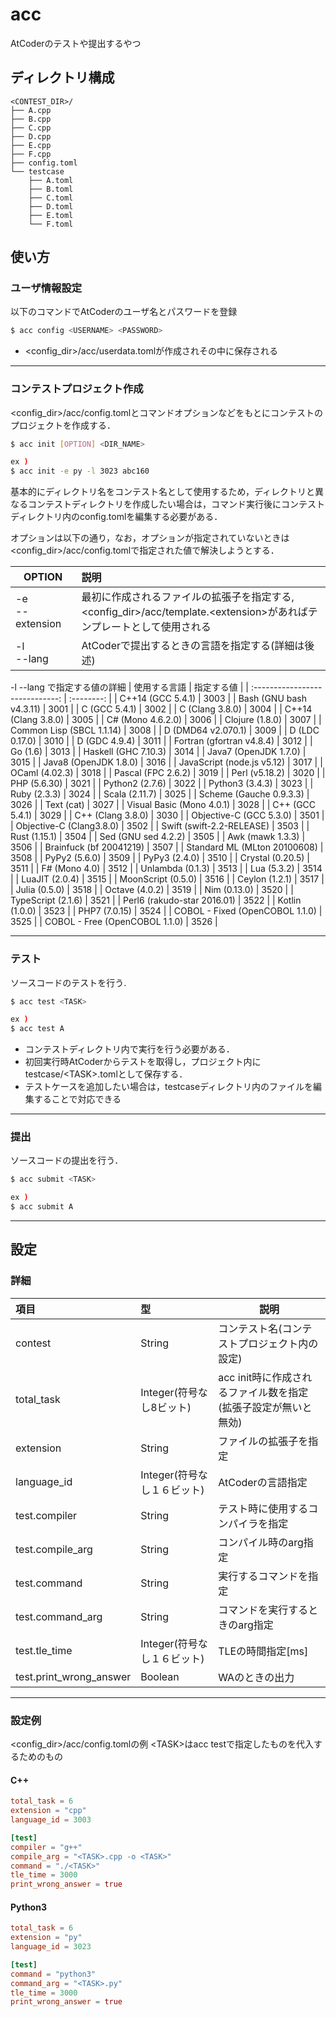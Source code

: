 # acc
AtCoderのテストや提出するやつ

## ディレクトリ構成
```
<CONTEST_DIR>/
├── A.cpp
├── B.cpp
├── C.cpp
├── D.cpp
├── E.cpp
├── F.cpp
├── config.toml
└── testcase
    ├── A.toml
    ├── B.toml
    ├── C.toml
    ├── D.toml
    ├── E.toml
    └── F.toml
```

## 使い方

### ユーザ情報設定
以下のコマンドでAtCoderのユーザ名とパスワードを登録
```bash
$ acc config <USERNAME> <PASSWORD>
```
- \<config\_dir\>/acc/userdata.tomlが作成されその中に保存される
---

### コンテストプロジェクト作成
\<config\_dir\>/acc/config.tomlとコマンドオプションなどをもとにコンテストのプロジェクトを作成する．

```bash
$ acc init [OPTION] <DIR_NAME>

ex )
$ acc init -e py -l 3023 abc160
```

基本的にディレクトリ名をコンテスト名として使用するため，ディレクトリと異なるコンテストディレクトリを作成したい場合は，コマンド実行後にコンテストディレクトリ内のconfig.tomlを編集する必要がある．

オプションは以下の通り，なお，オプションが指定されていないときは\<config\_dir\>/acc/config.tomlで指定された値で解決しようとする．

| &nbsp;&nbsp;&nbsp;OPTION&nbsp;&nbsp;&nbsp; |                                                            説明                                                            |
| :----------------------------------------- | :------------------------------------------------------------------------------------------------------------------------- |
| -e <br>--extension                         | 最初に作成されるファイルの拡張子を指定する, \<config\_dir\>/acc/template.\<extension\>があればテンプレートとして使用される |
| -l <br> --lang                             | AtCoderで提出するときの言語を指定する(詳細は後述)                                                                          |

-l --lang で指定する値の詳細
|          使用する言語           | 指定する値 |
| :-----------------------------: | :--------: |
|        C++14 (GCC 5.4.1)        |    3003    |
|     Bash (GNU bash v4.3.11)     |    3001    |
|          C (GCC 5.4.1)          |    3002    |
|         C (Clang 3.8.0)         |    3004    |
|       C++14 (Clang 3.8.0)       |    3005    |
|        C# (Mono 4.6.2.0)        |    3006    |
|         Clojure (1.8.0)         |    3007    |
|    Common Lisp (SBCL 1.1.14)    |    3008    |
|       D (DMD64 v2.070.1)        |    3009    |
|         D (LDC 0.17.0)          |    3010    |
|          D (GDC 4.9.4)          |    3011    |
|    Fortran (gfortran v4.8.4)    |    3012    |
|            Go (1.6)             |    3013    |
|      Haskell (GHC 7.10.3)       |    3014    |
|      Java7 (OpenJDK 1.7.0)      |    3015    |
|      Java8 (OpenJDK 1.8.0)      |    3016    |
|   JavaScript (node.js v5.12)    |    3017    |
|         OCaml (4.02.3)          |    3018    |
|       Pascal (FPC 2.6.2)        |    3019    |
|         Perl (v5.18.2)          |    3020    |
|          PHP (5.6.30)           |    3021    |
|         Python2 (2.7.6)         |    3022    |
|         Python3 (3.4.3)         |    3023    |
|          Ruby (2.3.3)           |    3024    |
|         Scala (2.11.7)          |    3025    |
|     Scheme (Gauche 0.9.3.3)     |    3026    |
|           Text (cat)            |    3027    |
|    Visual Basic (Mono 4.0.1)    |    3028    |
|         C++ (GCC 5.4.1)         |    3029    |
|        C++ (Clang 3.8.0)        |    3030    |
|     Objective-C (GCC 5.3.0)     |    3501    |
|    Objective-C (Clang3.8.0)     |    3502    |
|    Swift (swift-2.2-RELEASE)    |    3503    |
|          Rust (1.15.1)          |    3504    |
|       Sed (GNU sed 4.2.2)       |    3505    |
|        Awk (mawk 1.3.3)         |    3506    |
|     Brainfuck (bf 20041219)     |    3507    |
|  Standard ML (MLton 20100608)   |    3508    |
|          PyPy2 (5.6.0)          |    3509    |
|          PyPy3 (2.4.0)          |    3510    |
|        Crystal (0.20.5)         |    3511    |
|          F# (Mono 4.0)          |    3512    |
|        Unlambda (0.1.3)         |    3513    |
|           Lua (5.3.2)           |    3514    |
|         LuaJIT (2.0.4)          |    3515    |
|       MoonScript (0.5.0)        |    3516    |
|         Ceylon (1.2.1)          |    3517    |
|          Julia (0.5.0)          |    3518    |
|         Octave (4.0.2)          |    3519    |
|          Nim (0.13.0)           |    3520    |
|       TypeScript (2.1.6)        |    3521    |
|   Perl6 (rakudo-star 2016.01)   |    3522    |
|         Kotlin (1.0.0)          |    3523    |
|          PHP7 (7.0.15)          |    3524    |
| COBOL - Fixed (OpenCOBOL 1.1.0) |    3525    |
| COBOL - Free (OpenCOBOL 1.1.0)  |    3526    |

---

### テスト
ソースコードのテストを行う.

```bash
$ acc test <TASK>

ex )
$ acc test A
```

- コンテストディレクトリ内で実行を行う必要がある．
- 初回実行時AtCoderからテストを取得し，プロジェクト内にtestcase/\<TASK\>.tomlとして保存する．
- テストケースを追加したい場合は，testcaseディレクトリ内のファイルを編集することで対応できる

---

### 提出
ソースコードの提出を行う．

```bash
$ acc submit <TASK>

ex )
$ acc submit A
```
---

## 設定
### 詳細

|           項目            |             型              |                              説明                              |
| :------------------------ | :-------------------------- | -------------------------------------------------------------- |
| contest                   | String                      | コンテスト名(コンテストプロジェクト内の設定)                   |
| total\_task               | Integer(符号なし8ビット)    | acc init時に作成されるファイル数を指定(拡張子設定が無いと無効) |
| extension                 | String                      | ファイルの拡張子を指定                                         |
| language\_id              | Integer(符号なし１６ビット) | AtCoderの言語指定                                              |
| test.compiler             | String                      | テスト時に使用するコンパイラを指定                             |
| test.compile\_arg         | String                      | コンパイル時のarg指定                                          |
| test.command              | String                      | 実行するコマンドを指定                                         |
| test.command\_arg         | String                      | コマンドを実行するときのarg指定                                |
| test.tle\_time            | Integer(符号なし１６ビット) | TLEの時間指定[ms]                                              |
| test.print\_wrong\_answer | Boolean                     | WAのときの出力                                                 |

---

### 設定例
\<config\_dir\>/acc/config.tomlの例
\<TASK\>はacc testで指定したものを代入するためのもの
#### C++

```toml
total_task = 6
extension = "cpp"
language_id = 3003

[test]
compiler = "g++"
compile_arg = "<TASK>.cpp -o <TASK>"
command = "./<TASK>"
tle_time = 3000
print_wrong_answer = true
```

#### Python3

```toml
total_task = 6
extension = "py"
language_id = 3023

[test]
command = "python3"
command_arg = "<TASK>.py"
tle_time = 3000
print_wrong_answer = true
```
